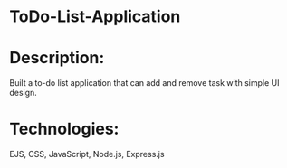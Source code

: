 # ToDo-List-Application
# Description:
Built a to-do list application that can add and remove task with simple UI design.
# Technologies: 
EJS, CSS, JavaScript, Node.js, Express.js
